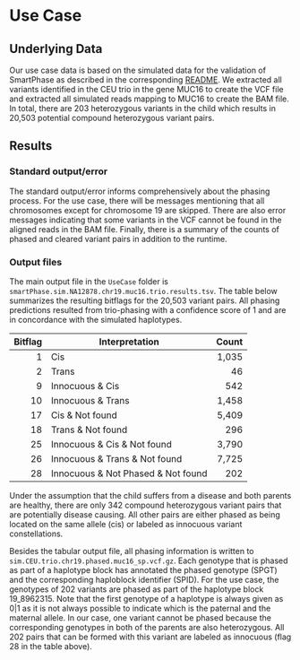 # Use Case

## Underlying Data

Our use case data is based on the simulated data for the validation of SmartPhase as described in the corresponding [README](https://github.com/paulhager/smart-phase/tree/master/Validation).
We extracted all variants identified in the CEU trio in the gene MUC16 to create the VCF file and extracted all simulated reads mapping to MUC16 to create the BAM file.
In total, there are 203 heterozygous variants in the child which results in 20,503 potential compound heterozygous variant pairs.

## Results

### Standard output/error

The standard output/error informs comprehensively about the phasing process. 
For the use case, there will be messages mentioning that all chromosomes except for chromosome 19 are skipped.
There are also error messages indicating that some variants in the VCF cannot be found in the aligned reads in the BAM file.
Finally, there is a summary of the counts of phased and cleared variant pairs in addition to the runtime.

### Output files

The main output file in the `UseCase` folder is `smartPhase.sim.NA12878.chr19.muc16.trio.results.tsv`.
The table below summarizes the resulting bitflags for the 20,503 variant pairs.
All phasing predictions resulted from trio-phasing with a confidence score of 1 and are in concordance with the simulated haplotypes.

| Bitflag | Interpretation | Count |
|--------:|----------------|------:|
| 1 | Cis | 1,035 |
| 2 | Trans | 46 |
| 9 | Innocuous & Cis | 542 |
| 10 | Innocuous & Trans | 1,458 |
| 17 | Cis & Not found | 5,409 |
| 18 | Trans & Not found | 296 |
| 25 | Innocuous & Cis & Not found | 3,790 |
| 26 | Innocuous & Trans & Not found | 7,725 |
| 28 | Innocuous & Not Phased & Not found | 202 |

Under the assumption that the child suffers from a disease and both parents are healthy, there are only 342 compound heterozygous variant pairs that are potentially disease causing.
All other pairs are either phased as being located on the same allele (cis) or labeled as innocuous variant constellations.

Besides the tabular output file, all phasing information is written to `sim.CEU.trio.chr19.phased.muc16_sp.vcf.gz`.
Each genotype that is phased as part of a haplotype block has annotated the phased genotype (SPGT) and the corresponding haploblock identifier (SPID).
For the use case, the genotypes of 202 variants are phased as part of the haplotype block 19\_8962315.
Note that the first genotype of a haplotype is always given as 0|1 as it is not always possible to indicate which is the paternal and the maternal allele.
In our case, one variant cannot be phased because the corresponding genotypes in both of the parents are also heterozygous.
All 202 pairs that can be formed with this variant are labeled as innocuous (flag 28 in the table above).


